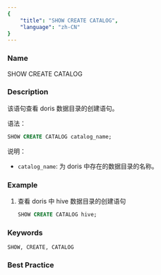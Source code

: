 ```yaml
---
{
    "title": "SHOW CREATE CATALOG",
    "language": "zh-CN"
}
---
```


<!--
Licensed to the Apache Software Foundation (ASF) under one
or more contributor license agreements.  See the NOTICE file
distributed with this work for additional information
regarding copyright ownership.  The ASF licenses this file
to you under the Apache License, Version 2.0 (the
"License"); you may not use this file except in compliance
with the License.  You may obtain a copy of the License at

  http://www.apache.org/licenses/LICENSE-2.0

Unless required by applicable law or agreed to in writing,
software distributed under the License is distributed on an
"AS IS" BASIS, WITHOUT WARRANTIES OR CONDITIONS OF ANY
KIND, either express or implied.  See the License for the
specific language governing permissions and limitations
under the License.
-->





### Name



SHOW CREATE CATALOG


### Description

该语句查看 doris 数据目录的创建语句。

语法：

```sql
SHOW CREATE CATALOG catalog_name;
```

说明：

- `catalog_name`: 为 doris 中存在的数据目录的名称。

### Example

1. 查看 doris 中 hive 数据目录的创建语句

   ```sql
   SHOW CREATE CATALOG hive;
   ```

### Keywords

    SHOW, CREATE, CATALOG

### Best Practice

